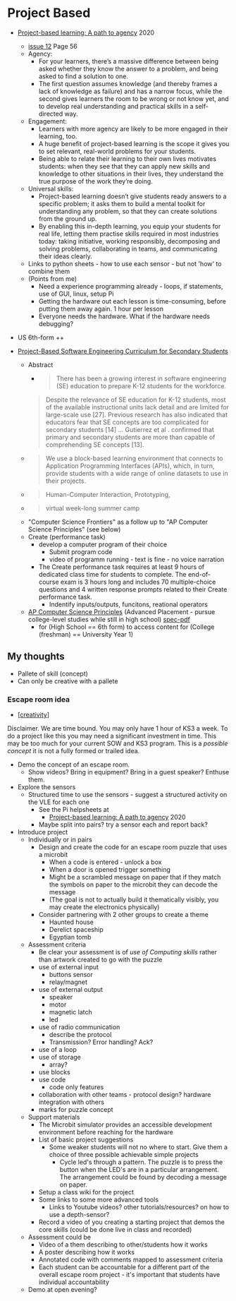 Project Based
=============

* [Project-based learning: A path to agency](https://helloworld.raspberrypi.org/articles/hw12-project-based-learning) 2020
    * [issue 12](https://helloworld.raspberrypi.org/issues/12) Page 56
    * Agency: 
        * For your learners, there’s a massive difference between being asked whether they know the answer to a problem, and being asked to find a solution to one. 
        * The first question assumes knowledge (and thereby frames a lack of knowledge as failure) and has a narrow focus, while the second gives learners the room to be wrong or not know yet, and to develop real understanding and practical skills in a self-directed way.
    * Engagement: 
        * Learners with more agency are likely to be more engaged in their learning, too. 
        * A huge benefit of project-based learning is the scope it gives you to set relevant, real-world problems for your students.
        * Being able to relate their learning to their own lives motivates students: when they see that they can apply new skills and knowledge to other situations in their lives, they understand the true purpose of the work they’re doing.
    * Universal skills: 
        * Project-based learning doesn’t give students ready answers to a specific problem; it asks them to build a mental toolkit for understanding any problem, so that they can create solutions from the ground up. 
        * By enabling this in-depth learning, you equip your students for real life, letting them practise skills required in most industries today: taking initiative, working responsibly, decomposing and solving problems, collaborating in teams, and communicating their ideas clearly.
    * Links to python sheets - how to use each sensor - but not 'how' to combine them
    * (Points from me)
        * Need a experience programming already - loops, if statements, use of GUI, linux, setup Pi
        * Getting the hardware out each lesson is time-consuming, before putting them away again. 1 hour per lesson
        * Everyone needs the hardware. What if the hardware needs debugging?


* US 6th-form ++
* [Project-Based Software Engineering Curriculum for Secondary Students](https://doi.org/10.1145/3605468.3605501)
    * Abstract
        * > There has been a growing interest in software engineering (SE) education to prepare K-12 students for the workforce. 
        > Despite the relevance of SE education for K-12 students, most of the available instructional units lack detail and are limited for large-scale use [27]. 
        > Previous research has also indicated that educators fear that SE concepts are too complicated for secondary students [14] 
        > ... Gutierrez et al . confirmed that primary and secondary students are more than capable of comprehending SE concepts [13].
    * > We use a block-based learning environment that connects to Application Programming Interfaces (APIs), which, in turn, provide students with a wide range of online datasets to use in their projects. 
    * > Human-Computer Interaction, Prototyping,
    * > virtual week-long summer camp
    * "Computer Science Frontiers" as a follow up to "AP Computer Science Principles" (see below)
    * Create (performance task)
        * develop a computer program of their choice 
            * Submit program code 
            * video of programm running - text is fine - no voice narration
        * The Create performance task requires at least 9 hours of dedicated class time for students to complete. The end-of-course exam is 3 hours long and includes 70 multiple-choice questions and 4 written response prompts related to their Create performance task. 
            * Indentify inputs/outputs, funcitons, reational operators
    * [AP Computer Science Principles](https://apcentral.collegeboard.org/courses/ap-computer-science-principles/course) (Advanced Placement - pursue college-level studies while still in high school) [spec-pdf](https://apcentral.collegeboard.org/media/pdf/ap-computer-science-principles-course-and-exam-description.pdf)
        * for (High School == 6th form) to access content for (College (freshman) == University Year 1)


My thoughts
-----------


* Pallete of skill (concept)
* Can only be creative with a pallete


### Escape room idea

* [[creativity]]

Disclaimer.
We are time bound.
You may only have 1 hour of KS3 a week. 
To do a project like this you may need a significant investment in time. 
This may be too much for your current SOW and KS3 program. 
This is a _possible concept_ it is not a fully formed or trailed idea.


* Demo the concept of an escape room.
    * Show videos? Bring in equipment? Bring in a guest speaker? Enthuse them.
* Explore the sensors
    * Structured time to use the sensors - suggest a structured activity on the VLE for each one
        * See the Pi helpsheets at
            * [Project-based learning: A path to agency](https://helloworld.raspberrypi.org/articles/hw12-project-based-learning) 2020
        * Maybe split into pairs? try a sensor each and report back?
* Introduce project
    * Individually or in pairs
        * Design and create the code for an escape room puzzle that uses a microbit
            * When a code is entered - unlock a box
            * When a door is opened trigger something
            * Might be a scrambled message on paper that if they match the symbols on paper to the microbit they can decode the message
            * (The goal is not to actually build it thematically visibly, you may create the electronics physically)
        * Consider partnering with 2 other groups to create a theme
            * Haunted house
            * Derelict spaceship
            * Egyptian tomb
    * Assessment criteria
        * Be clear your assessment is of _use of Computing skills_ rather than artwork created to go with the puzzle
        * use of external input
            * buttons sensor
            * relay/magnet
        * use of external output
            * speaker
            * motor
            * magnetic latch
            * led
        * use of radio communication
            * describe the protocol
            * Transmission? Error handling? Ack?
        * use of a loop
        * use of storage
            * array?
        * use blocks
        * use code
            * code only features
        * collaboration with other teams - protocol design? hardware integration with others
        * marks for puzzle concept
    * Support materials
        * The Microbit simulator provides an accessible development environment before reaching for the hardware
        * List of basic project suggestions
            * Some weaker students will not no where to start. Give them a choice of three possible achievable simple projects
                * Cycle led's through a pattern. The puzzle is to press the button when the LED's are in a particular arrangement. The arrangement could be found by decoding a message on paper.
        * Setup a class wiki for the project
        * Some links to some more advanced tools
            * Links to Youtube videos? other tutorials/resources? on how to use a depth-sensor?
        * Record a video of you creating a starting project that demos the core skills (could be done live in class and recorded)
    * Assessment could be
        * Video of a them describing to other/students how it works
        * A poster describing how it works
        * Annotated code with comments mapped to assessment criteria
        * Each student can be accountable for a different part of the overall escape room project - it's important that students have individual accountability
    * Demo at open evening?


[//begin]: # "Autogenerated link references for markdown compatibility"
[creativity]: creativity.md "Creativity"
[//end]: # "Autogenerated link references"
